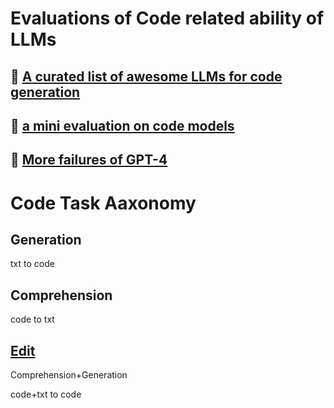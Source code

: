 # Evaluations of Code related ability of LLMs

## 🚦 [A curated list of awesome LLMs for code generation](https://github.com/AI-LLM/ai-llm.github.io/blob/main/Code-LLM-alternatives.md) 
## 🚦 [a mini evaluation on code models](mini-code-evaluation.html)
## 🚦 [More failures of GPT-4](https://github.com/AI-LLM/ai-llm.github.io/blob/main/GPT-4-failure.md) 

# Code Task Aaxonomy
## Generation
txt to code

## Comprehension 
code to txt

## [Edit](https://github.com/AI-LLM/ai-llm.github.io/blob/main/code-edit-taxonomy.md)
Comprehension+Generation

code+txt to code
